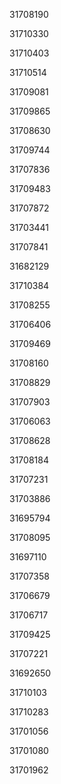 31708190

31710330

31710403

31710514

31709081

31709865

31708630

31709744

31707836

31709483

31707872

31703441

31707841

31682129

31710384

31708255

31706406

31709469

31708160

31708829

31707903

31706063

31708628

31708184

31707231

31703886

31695794

31708095

31697110

31707358

31706679

31706717

31709425

31707221

31692650

31710103

31710283

31701056

31701080

31701962

